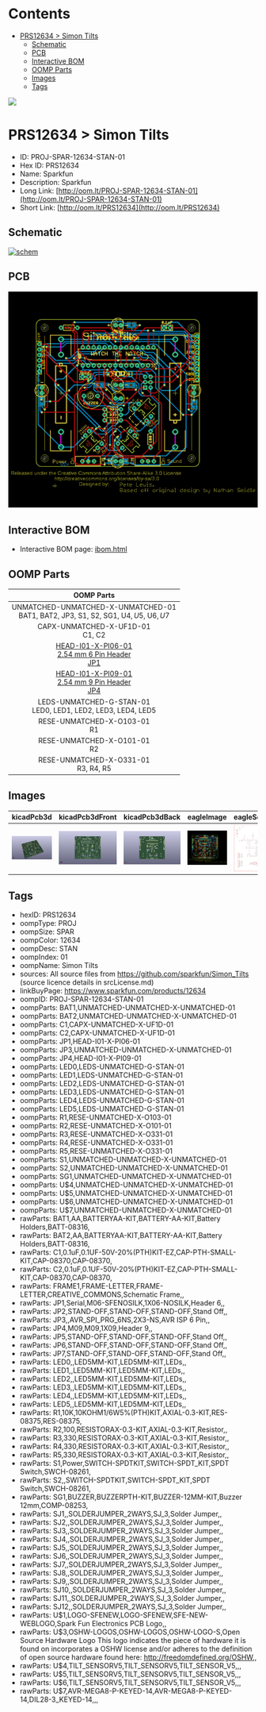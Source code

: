 



Contents
========

* [PRS12634 > Simon Tilts](#prs12634--simon-tilts)
	* [Schematic](#schematic)
	* [PCB](#pcb)
	* [Interactive BOM](#interactive-bom)
	* [OOMP Parts](#oomp-parts)
	* [Images](#images)
	* [Tags](#tags)
  
![][im]
# PRS12634 > Simon Tilts

- ID: PROJ-SPAR-12634-STAN-01
- Hex ID: PRS12634
- Name: Sparkfun
- Description: Sparkfun
- Long Link: [http://oom.lt/PROJ-SPAR-12634-STAN-01](http://oom.lt/PROJ-SPAR-12634-STAN-01)
- Short Link: [http://oom.lt/PRS12634](http://oom.lt/PRS12634)

## Schematic
  
[![schem](eagleSchemImage.png)](eagleSchemImage.png)
## PCB
  
[![pcb](eagleImage.png)](eagleImage.png)
## Interactive BOM

- Interactive BOM page: [ibom.html](https://htmlpreview.github.io/?https://github.com/oomlout/oomlout_OOMP_projects/blob/main/PROJ-SPAR-12634-STAN-01/kicad/bom/ibom.html)

## OOMP Parts
  

|OOMP Parts|
| :---: |
|UNMATCHED-UNMATCHED-X-UNMATCHED-01<BR>BAT1, BAT2, JP3, S1, S2, SG1, U$4, U$5, U$6, U$7|
|CAPX-UNMATCHED-X-UF1D-01<BR>C1, C2|
|[HEAD-I01-X-PI06-01<br> 2.54 mm 6 Pin Header<br> JP1](https://github.com/oomlout/oomlout_OOMP_parts/tree/main/HEAD-I01-X-PI06-01/)|
|[HEAD-I01-X-PI09-01<br> 2.54 mm 9 Pin Header<br> JP4](https://github.com/oomlout/oomlout_OOMP_parts/tree/main/HEAD-I01-X-PI09-01/)|
|LEDS-UNMATCHED-G-STAN-01<BR>LED0, LED1, LED2, LED3, LED4, LED5|
|RESE-UNMATCHED-X-O103-01<BR>R1|
|RESE-UNMATCHED-X-O101-01<BR>R2|
|RESE-UNMATCHED-X-O331-01<BR>R3, R4, R5|

## Images
  
  

|kicadPcb3d|kicadPcb3dFront|kicadPcb3dBack|eagleImage|eagleSchemImage|
| :---: | :---: | :---: | :---: | :---: |
|[![kicadPcb3d](kicadPcb3d_140.png)](kicadPcb3d.png)|[![kicadPcb3dFront](kicadPcb3dFront_140.png)](kicadPcb3dFront.png)|[![kicadPcb3dBack](kicadPcb3dBack_140.png)](kicadPcb3dBack.png)|[![eagleImage](eagleImage_140.png)](eagleImage.png)|[![eagleSchemImage](eagleSchemImage_140.png)](eagleSchemImage.png)|

## Tags

- hexID: PRS12634
- oompType: PROJ
- oompSize: SPAR
- oompColor: 12634
- oompDesc: STAN
- oompIndex: 01
- oompName: Simon Tilts
- sources: All source files from https://github.com/sparkfun/Simon_Tilts (source licence details in srcLicense.md)
- linkBuyPage: https://www.sparkfun.com/products/12634
- oompID: PROJ-SPAR-12634-STAN-01
- oompParts: BAT1,UNMATCHED-UNMATCHED-X-UNMATCHED-01
- oompParts: BAT2,UNMATCHED-UNMATCHED-X-UNMATCHED-01
- oompParts: C1,CAPX-UNMATCHED-X-UF1D-01
- oompParts: C2,CAPX-UNMATCHED-X-UF1D-01
- oompParts: JP1,HEAD-I01-X-PI06-01
- oompParts: JP3,UNMATCHED-UNMATCHED-X-UNMATCHED-01
- oompParts: JP4,HEAD-I01-X-PI09-01
- oompParts: LED0,LEDS-UNMATCHED-G-STAN-01
- oompParts: LED1,LEDS-UNMATCHED-G-STAN-01
- oompParts: LED2,LEDS-UNMATCHED-G-STAN-01
- oompParts: LED3,LEDS-UNMATCHED-G-STAN-01
- oompParts: LED4,LEDS-UNMATCHED-G-STAN-01
- oompParts: LED5,LEDS-UNMATCHED-G-STAN-01
- oompParts: R1,RESE-UNMATCHED-X-O103-01
- oompParts: R2,RESE-UNMATCHED-X-O101-01
- oompParts: R3,RESE-UNMATCHED-X-O331-01
- oompParts: R4,RESE-UNMATCHED-X-O331-01
- oompParts: R5,RESE-UNMATCHED-X-O331-01
- oompParts: S1,UNMATCHED-UNMATCHED-X-UNMATCHED-01
- oompParts: S2,UNMATCHED-UNMATCHED-X-UNMATCHED-01
- oompParts: SG1,UNMATCHED-UNMATCHED-X-UNMATCHED-01
- oompParts: U$4,UNMATCHED-UNMATCHED-X-UNMATCHED-01
- oompParts: U$5,UNMATCHED-UNMATCHED-X-UNMATCHED-01
- oompParts: U$6,UNMATCHED-UNMATCHED-X-UNMATCHED-01
- oompParts: U$7,UNMATCHED-UNMATCHED-X-UNMATCHED-01
- rawParts: BAT1,AA,BATTERYAA-KIT,BATTERY-AA-KIT,Battery Holders,BATT-08316,
- rawParts: BAT2,AA,BATTERYAA-KIT,BATTERY-AA-KIT,Battery Holders,BATT-08316,
- rawParts: C1,0.1uF,0.1UF-50V-20%(PTH)KIT-EZ,CAP-PTH-SMALL-KIT,CAP-08370,CAP-08370,
- rawParts: C2,0.1uF,0.1UF-50V-20%(PTH)KIT-EZ,CAP-PTH-SMALL-KIT,CAP-08370,CAP-08370,
- rawParts: FRAME1,FRAME-LETTER,FRAME-LETTER,CREATIVE_COMMONS,Schematic Frame,,
- rawParts: JP1,Serial,M06-SFENOSILK,1X06-NOSILK,Header 6,,
- rawParts: JP2,STAND-OFF,STAND-OFF,STAND-OFF,Stand Off,,
- rawParts: JP3,,AVR_SPI_PRG_6NS,2X3-NS,AVR ISP 6 Pin,,
- rawParts: JP4,M09,M09,1X09,Header 9,,
- rawParts: JP5,STAND-OFF,STAND-OFF,STAND-OFF,Stand Off,,
- rawParts: JP6,STAND-OFF,STAND-OFF,STAND-OFF,Stand Off,,
- rawParts: JP7,STAND-OFF,STAND-OFF,STAND-OFF,Stand Off,,
- rawParts: LED0,,LED5MM-KIT,LED5MM-KIT,LEDs,,
- rawParts: LED1,,LED5MM-KIT,LED5MM-KIT,LEDs,,
- rawParts: LED2,,LED5MM-KIT,LED5MM-KIT,LEDs,,
- rawParts: LED3,,LED5MM-KIT,LED5MM-KIT,LEDs,,
- rawParts: LED4,,LED5MM-KIT,LED5MM-KIT,LEDs,,
- rawParts: LED5,,LED5MM-KIT,LED5MM-KIT,LEDs,,
- rawParts: R1,10K,10KOHM1/6W5%(PTH)KIT,AXIAL-0.3-KIT,RES-08375,RES-08375,
- rawParts: R2,100,RESISTORAX-0.3-KIT,AXIAL-0.3-KIT,Resistor,,
- rawParts: R3,330,RESISTORAX-0.3-KIT,AXIAL-0.3-KIT,Resistor,,
- rawParts: R4,330,RESISTORAX-0.3-KIT,AXIAL-0.3-KIT,Resistor,,
- rawParts: R5,330,RESISTORAX-0.3-KIT,AXIAL-0.3-KIT,Resistor,,
- rawParts: S1,Power,SWITCH-SPDTKIT,SWITCH-SPDT_KIT,SPDT Switch,SWCH-08261,
- rawParts: S2,,SWITCH-SPDTKIT,SWITCH-SPDT_KIT,SPDT Switch,SWCH-08261,
- rawParts: SG1,BUZZER,BUZZERPTH-KIT,BUZZER-12MM-KIT,Buzzer 12mm,COMP-08253,
- rawParts: SJ1,,SOLDERJUMPER_2WAYS,SJ_3,Solder Jumper,,
- rawParts: SJ2,,SOLDERJUMPER_2WAYS,SJ_3,Solder Jumper,,
- rawParts: SJ3,,SOLDERJUMPER_2WAYS,SJ_3,Solder Jumper,,
- rawParts: SJ4,,SOLDERJUMPER_2WAYS,SJ_3,Solder Jumper,,
- rawParts: SJ5,,SOLDERJUMPER_2WAYS,SJ_3,Solder Jumper,,
- rawParts: SJ6,,SOLDERJUMPER_2WAYS,SJ_3,Solder Jumper,,
- rawParts: SJ7,,SOLDERJUMPER_2WAYS,SJ_3,Solder Jumper,,
- rawParts: SJ8,,SOLDERJUMPER_2WAYS,SJ_3,Solder Jumper,,
- rawParts: SJ9,,SOLDERJUMPER_2WAYS,SJ_3,Solder Jumper,,
- rawParts: SJ10,,SOLDERJUMPER_2WAYS,SJ_3,Solder Jumper,,
- rawParts: SJ11,,SOLDERJUMPER_2WAYS,SJ_3,Solder Jumper,,
- rawParts: SJ12,,SOLDERJUMPER_2WAYS,SJ_3,Solder Jumper,,
- rawParts: U$1,LOGO-SFENEW,LOGO-SFENEW,SFE-NEW-WEBLOGO,Spark Fun Electronics PCB Logo,,
- rawParts: U$3,OSHW-LOGOS,OSHW-LOGOS,OSHW-LOGO-S,Open Source Hardware Logo This logo indicates the piece of hardware it is found on incorporates a OSHW license and/or adheres to the definition of open source hardware found here: http://freedomdefined.org/OSHW,,
- rawParts: U$4,TILT_SENSORV5,TILT_SENSORV5,TILT_SENSOR_V5,,,
- rawParts: U$5,TILT_SENSORV5,TILT_SENSORV5,TILT_SENSOR_V5,,,
- rawParts: U$6,TILT_SENSORV5,TILT_SENSORV5,TILT_SENSOR_V5,,,
- rawParts: U$7,AVR-MEGA8-P-KEYED-14,AVR-MEGA8-P-KEYED-14,DIL28-3_KEYED-14,,,



[im]: kicadPcb3d_450.png
